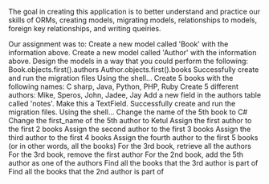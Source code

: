 The goal in creating this application is to better understand and practice our skills of ORMs, creating models, migrating models, relationships to models, foreign key relationships, and writing queiries. 

Our assignment was to:
Create a new model called 'Book' with the information above.
Create a new model called 'Author' with the information above.  Design the models in a way that you could perform the following:
Book.objects.first().authors
Author.objects.first().books
Successfully create and run the migration files
Using the shell...
Create 5 books with the following names: C sharp, Java, Python, PHP, Ruby
Create 5 different authors: Mike, Speros, John, Jadee, Jay
Add a new field in the authors table called 'notes'.  Make this a TextField.  Successfully create and run the migration files.
Using the shell...
Change the name of the 5th book to C#
Change the first_name of the 5th author to Ketul
Assign the first author to the first 2 books
Assign the second author to the first 3 books
Assign the third author to the first 4 books
Assign the fourth author to the first 5 books (or in other words, all the books)
For the 3rd book, retrieve all the authors
For the 3rd book, remove the first author
For the 2nd book, add the 5th author as one of the authors
Find all the books that the 3rd author is part of
Find all the books that the 2nd author is part of
